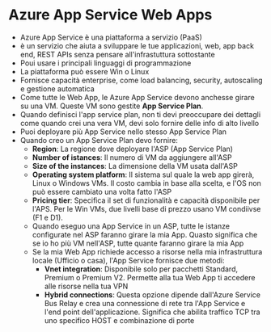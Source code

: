 # Azure App Service Web Apps

- Azure App Service è una piattaforma a servizio (PaaS)
- è un servizio che aiuta a sviluppare le tue applicazioni, web, app back end, REST APIs senza pensare all'infrastuttura sottostante
- Poui usare i principali linguaggi di programmazione
- La piattaforma può essere Win o Linux
- Fornisce capacità enterprise, come load balancing, security, autoscaling e gestione automatica
- Come tutte le Web App, le Azure App Service devono anchesse girare su una VM. Queste VM sono gestite **App Service Plan**.
- Quando definisci l'app service plan, non ti devi preoccupare dei dettagli come quando crei una vera VM, devi solo fornire delle info di alto livello
- Puoi deployare più App Service nello stesso App Service Plan
- Quando creo un App Service Plan devo fornire:
  - **Region**: La regione dove deployare l'ASP (App Service Plan)
  - **Number of istances**: Il numero di VM da aggiungere all'ASP
  - **Size of the instances**: La dimensione della VM usata dall'ASP
  - **Operating system platform**: Il sistema sul quale la web app girerà, Linux o Windows VMs. Il costo cambia in base alla scelta, e l'OS non può essere cambiato una volta fatto l'ASP
  - **Pricing tier**: Specifica il set di funzionalità e capacità disponibile per l'APS. Per le Win VMs, due livelli base di prezzo usano VM condiivse (F1 e D1).
  - Quando eseguo una App Service in un ASP, tutte le istanze configurate nel ASP faranno girare la mia App. Quasto significa che se io ho più VM nell'ASP, tutte quante faranno girare la mia App
  - Se la mia Web App richiede accesso a risorse nella mia infrastruttura locale (Ufficio o casa), l'App Service fornisce due metodi:
    - **Vnet integration**: Disponibile solo per pacchetti Standard, Premium o Premium V2. Permette alla tua Web App ti accedere alle risorse nella tua VPN
    - **Hybrid connections**: Questa opzione dipende dall'Azure Service Bus Relay e crea una connessione di rete tra l'App Service e l'end point dell'applicazione. Significa che abilita traffico TCP tra uno specifico HOST e combinazione di porte
